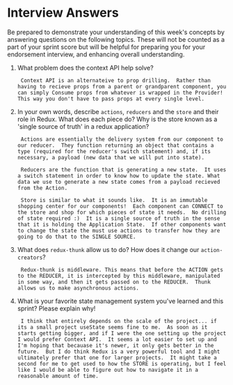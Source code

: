# Interview Answers
Be prepared to demonstrate your understanding of this week's concepts by answering questions on the following topics. These will not be counted as a part of your sprint score but will be helpful for preparing you for your endorsement interview, and enhancing overall understanding.

1. What problem does the context API help solve?
        
        Context API is an alternateive to prop drilling.  Rather than having to recieve props from a parent or grandparent component, you can simply Consume props from whatever is wrapped in the Provider!  This way you don't have to pass props at every single level.

2. In your own words, describe `actions`, `reducers` and the `store` and their role in Redux. What does each piece do? Why is the store known as a 'single source of truth' in a redux application?

        Actions are essentially the delivery system from our component to our reducer.  They function returning an object that contains a type (required for the reducer's switch statement) and, if its necessary, a payload (new data that we will put into state).

        Reducers are the function that is generating a new state.  It uses a switch statement in order to know how to update the state. What data we use to generate a new state comes from a payload recieved from the Action.

        Store is similar to what it sounds like.  It is an immutable shopping center for our components!  Each component can CONNECT to the store and shop for which pieces of state it needs.  No drilling of state required :)  It is a single source of truth in the sense that it is holding the Application State.  If other components want to change the state the must use actions to transfer how they are going to do that to the SINGLE SOURCE. 

3. What does `redux-thunk` allow us to do? How does it change our `action-creators`?
    
        Redux-thunk is middleware. This means that before the ACTION gets to the REDUCER, it is intercepted by this middleware, manipulated in some way, and then it gets passed on to the REDUCER.  Thunk allows us to make asynchronous actions.   

4. What is your favorite state management system you've learned and this sprint? Please explain why!

        I think that entirely depends on the scale of the project... if its a small project useState seems fine to me.  As soon as it starts getting bigger, and if I were the one setting up the project I would prefer Context API.  It seems a lot easier to set up and I'm hoping that becauase it's newer, it only gets better in the future.  But I do think Redux is a very powerful tool and I might ultimately prefer that one for larger projects.  It might take a second for me to get used to how the STORE is operating, but I feel like I would be able to figure out how to navigate it in a reasonable amount of time. 